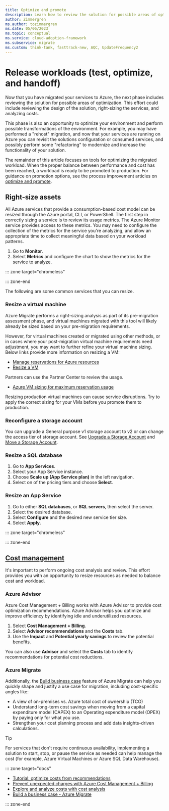 ```yaml
---
title: Optimize and promote
description: Learn how to review the solution for possible areas of optimization, including the design of the solution, right-sizing the services, and analyzing costs.
author: Zimmergren
ms.author: tozimmergren
ms.date: 05/06/2023
ms.topic: conceptual
ms.service: cloud-adoption-framework
ms.subservice: migrate
ms.custom: think-tank, fasttrack-new, AQC, UpdateFrequency2
---
```


# Release workloads (test, optimize, and handoff)

Now that you have migrated your services to Azure, the next phase includes reviewing the solution for possible areas of optimization. This effort could include reviewing the design of the solution, right-sizing the services, and analyzing costs.

This phase is also an opportunity to optimize your environment and perform possible transformations of the environment. For example, you may have performed a "rehost" migration, and now that your services are running on Azure you can revisit the solutions configuration or consumed services, and possibly perform some "refactoring" to modernize and increase the functionality of your solution.

The remainder of this article focuses on tools for optimizing the migrated workload. When the proper balance between performance and cost has been reached, a workload is ready to be promoted to production. For guidance on promotion options, see the process improvement articles on [optimize and promote](../migration-considerations/optimize/index.md).

## Right-size assets

All Azure services that provide a consumption-based cost model can be resized through the Azure portal, CLI, or PowerShell. The first step in correctly sizing a service is to review its usage metrics. The Azure Monitor service provides access to these metrics. You may need to configure the collection of the metrics for the service you're analyzing, and allow an appropriate time to collect meaningful data based on your workload patterns.

1. Go to **Monitor**.
1. Select **Metrics** and configure the chart to show the metrics for the service to analyze.

::: zone target="chromeless"

::: zone-end

The following are some common services that you can resize.

### Resize a virtual machine

Azure Migrate performs a right-sizing analysis as part of its pre-migration assessment phase, and virtual machines migrated with this tool will likely already be sized based on your pre-migration requirements.

However, for virtual machines created or migrated using other methods, or in cases where your post-migration virtual machine requirements need adjustment, you may want to further refine your virtual machine sizing. Below links provide more information on resizing a VM:
- [Manage reservations for Azure resources](/azure/cost-management-billing/reservations/manage-reserved-vm-instance)
- [Resize a VM](/azure/virtual-machines/resize-vm)

Partners can use the Partner Center to review the usage.

- [Azure VM sizing for maximum reservation usage](/partner-center/azure-usage)

Resizing production virtual machines can cause service disruptions. Try to apply the correct sizing for your VMs before you promote them to production.

### Reconfigure a storage account

You can upgrade a General purpose v1 storage account to v2 or can change the access tier of storage account. See [Upgrade a Storage Account](/azure/storage/common/storage-account-upgrade) and [Move a Storage Account](/azure/storage/common/storage-account-move).

### Resize a SQL database

1. Go to **App Services**.
1. Select your App Service instance.
1. Choose **Scale up (App Service plan)** in the left navigation.
1. Select on of the pricing tiers and choose **Select**.

### Resize an App Service

1. Go to either **SQL databases**, or **SQL servers**, then select the server.
1. Select the desired database.
1. Select **Configure** and the desired new service tier size.
1. Select **Apply**.

::: zone target="chromeless"

::: zone-end

## [Cost management](#tab/ManageCost)

It's important to perform ongoing cost analysis and review. This effort provides you with an opportunity to resize resources as needed to balance cost and workload.

### Azure Advisor

Azure Cost Management + Billing works with Azure Advisor to provide cost optimization recommendations. Azure Advisor helps you optimize and improve efficiency by identifying idle and underutilized resources.

1. Select **Cost Management + Billing**.
1. Select **Advisor recommendations** and the **Costs** tab.
1. Use the **Impact** and **Potential yearly savings** to review the potential benefits.

You can also use **Advisor** and select the **Costs** tab to identify recommendations for potential cost reductions.

### Azure Migrate

Additionally, the [Build business case](/azure/migrate/how-to-build-a-business-case) feature of Azure Migrate can help you quickly shape and justify a use case for migration, including cost-specific angles like:

- A view of on-premises vs. Azure total cost of ownership (TCO)
- Understand long-term cost savings when moving from a capital expenditure model (CAPEX) to an Operating expenditure model (OPEX) by paying only for what you use.
- Strengthen your cost planning process and add data insights-driven calculations.

> [!TIP]
> For services that don't require continuous availability, implementing a solution to start, stop, or pause the service as needed can help manage the cost (for example, Azure Virtual Machines or Azure SQL Data Warehouse).
>

::: zone target="docs"

- [Tutorial: optimize costs from recommendations](/azure/cost-management-billing/costs/tutorial-acm-opt-recommendations)
- [Prevent unexpected charges with Azure Cost Management + Billing](/azure/cost-management-billing/cost-management-billing-overview)
- [Explore and analyze costs with cost analysis](/azure/cost-management-billing/costs/quick-acm-cost-analysis)
- [Build a business case - Azure Migrate](/azure/migrate/how-to-build-a-business-case)

::: zone-end
